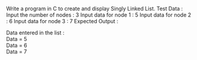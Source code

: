 Write a program in C to create and display Singly Linked List. 
Test Data :
Input the number of nodes : 3
Input data for node 1 : 5
Input data for node 2 : 6
Input data for node 3 : 7
Expected Output :

 Data entered in the list :                                                                                   
 Data = 5                                                                                                     
 Data = 6                                                                                                     
 Data = 7 
